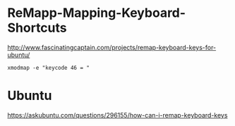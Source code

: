 # ReMapp-Mapping-Keyboard-Shortcuts
http://www.fascinatingcaptain.com/projects/remap-keyboard-keys-for-ubuntu/

`xmodmap -e "keycode 46 = "`

# Ubuntu
https://askubuntu.com/questions/296155/how-can-i-remap-keyboard-keys

